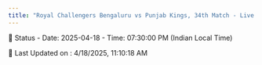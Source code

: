 ```yaml
---
title: "Royal Challengers Bengaluru vs Punjab Kings, 34th Match - Live Cricket Score"
---
```


📑 Status - Date: 2025-04-18 - Time: 07:30:00 PM (Indian Local Time)

📝 Last Updated on : 4/18/2025, 11:10:18 AM  

